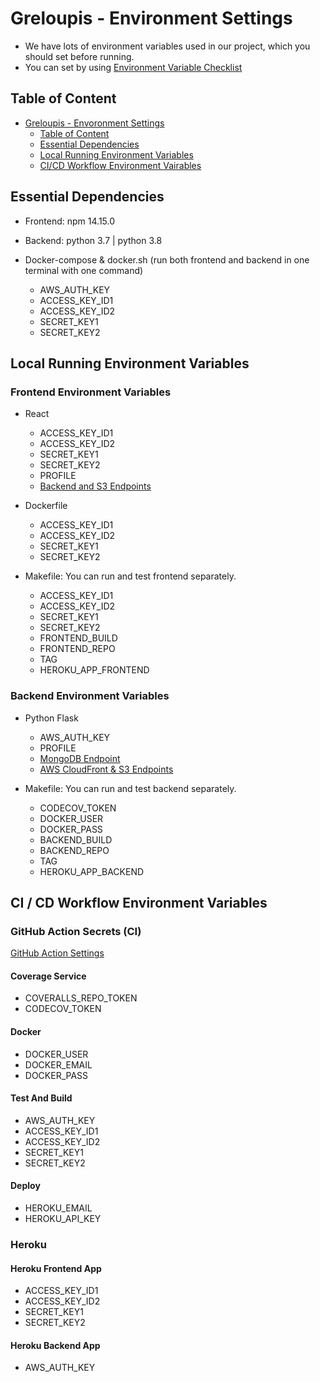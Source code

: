 # Greloupis - Environment Settings

- We have lots of environment variables used in our project, which you should set before running.
- You can set by using [Environment Variable Checklist](../environ.sh)

## Table of Content
- [Greloupis - Envoronment Settings](#Greloupis---Environment-Settings)
  - [Table of Content](#table-of-content)
  - [Essential Dependencies](#Essential-Dependencies)
  - [Local Running Environment Variables](#CI--CD-Workflow-Environment-Variables)
  - [CI/CD Workflow Environment Vairables](#GitHub-Action-Secrets-(CI))

## Essential Dependencies
- Frontend: npm 14.15.0
- Backend: python 3.7 | python 3.8

- Docker-compose & docker.sh (run both frontend and backend in one terminal with one command)
  - AWS_AUTH_KEY
  - ACCESS_KEY_ID1
  - ACCESS_KEY_ID2
  - SECRET_KEY1
  - SECRET_KEY2

## Local Running Environment Variables
### Frontend Environment Variables
- React
  - ACCESS_KEY_ID1
  - ACCESS_KEY_ID2
  - SECRET_KEY1
  - SECRET_KEY2
  - PROFILE
  - [Backend and S3 Endpoints](../frontend/src/components/Endpoint.js)

- Dockerfile
  - ACCESS_KEY_ID1
  - ACCESS_KEY_ID2
  - SECRET_KEY1
  - SECRET_KEY2

- Makefile: You can run and test frontend separately.
  - ACCESS_KEY_ID1
  - ACCESS_KEY_ID2
  - SECRET_KEY1
  - SECRET_KEY2
  - FRONTEND_BUILD
  - FRONTEND_REPO
  - TAG
  - HEROKU_APP_FRONTEND

### Backend Environment Variables

- Python Flask
  - AWS_AUTH_KEY
  - PROFILE
  - [MongoDB Endpoint](../backend/configs/config_dev.py)
  - [AWS CloudFront & S3 Endpoints](../backend/configs/config_base.py)

- Makefile: You can run and test backend separately.
  - CODECOV_TOKEN
  - DOCKER_USER
  - DOCKER_PASS
  - BACKEND_BUILD
  - BACKEND_REPO
  - TAG
  - HEROKU_APP_BACKEND

## CI / CD Workflow Environment Variables

### GitHub Action Secrets (CI)
[GitHub Action Settings](../.github/workflows/cicd.yml)

#### Coverage Service
- COVERALLS_REPO_TOKEN
- CODECOV_TOKEN
#### Docker
- DOCKER_USER
- DOCKER_EMAIL
- DOCKER_PASS
#### Test And Build
- AWS_AUTH_KEY
- ACCESS_KEY_ID1
- ACCESS_KEY_ID2
- SECRET_KEY1
- SECRET_KEY2
#### Deploy
- HEROKU_EMAIL
- HEROKU_API_KEY

### Heroku
#### Heroku Frontend App
- ACCESS_KEY_ID1
- ACCESS_KEY_ID2
- SECRET_KEY1
- SECRET_KEY2

#### Heroku Backend App
- AWS_AUTH_KEY